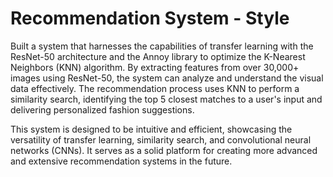 # Recommendation System - Style

Built a system that harnesses the capabilities of transfer learning with the ResNet-50 architecture and the Annoy library to optimize the K-Nearest Neighbors (KNN) algorithm. By extracting features from over 30,000+ images using ResNet-50, the system can analyze and understand the visual data effectively. The recommendation process uses KNN to perform a similarity search, identifying the top 5 closest matches to a user's input and delivering personalized fashion suggestions.

This system is designed to be intuitive and efficient, showcasing the versatility of transfer learning, similarity search, and convolutional neural networks (CNNs). It serves as a solid platform for creating more advanced and extensive recommendation systems in the future.
